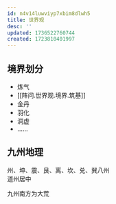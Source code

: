 ```yaml
---
id: n4v14luwviyp7xbim8dlwh5
title: 世界观
desc: ''
updated: 1736522760744
created: 1723810401997
---
```


## 境界划分

- 炼气
- [[阵问.世界观.境界.筑基]]
- 金丹
- 羽化
- 洞虚
- ……

## 九州地理

州、坤、震、艮、离、坎、兑、巽八州  
道州居中

九州南方为大荒
